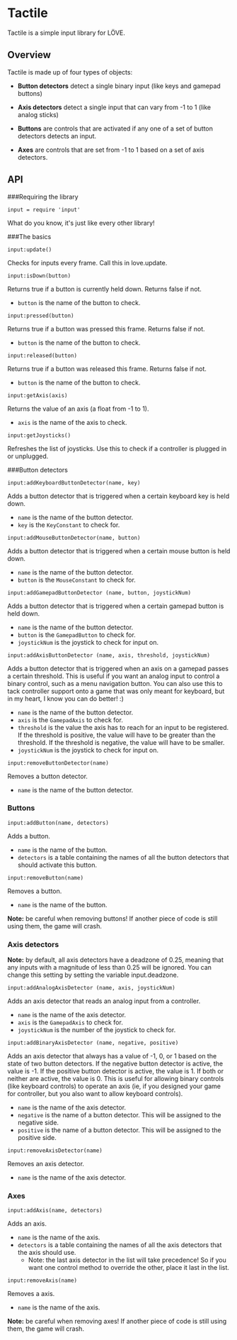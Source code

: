 Tactile
=======

Tactile is a simple input library for LÖVE.

Overview
--------

Tactile is made up of four types of objects:

- **Button detectors** detect a single binary input (like keys and gamepad buttons)

- **Axis detectors** detect a single input that can vary from -1 to 1 (like analog sticks)

- **Buttons** are controls that are activated if any one of a set of button detectors detects an input.

- **Axes** are controls that are set from -1 to 1 based on a set of axis detectors.

API
---
###Requiring the library

`input = require 'input'`

What do you know, it's just like every other library!

###The basics

`input:update()`

Checks for inputs every frame. Call this in love.update.

`input:isDown(button)`

Returns true if a button is currently held down. Returns false if not.

- `button` is the name of the button to check.

`input:pressed(button)`

Returns true if a button was pressed this frame. Returns false if not.

- `button` is the name of the button to check.

`input:released(button)`

Returns true if a button was released this frame. Returns false if not.

- `button` is the name of the button to check.

`input:getAxis(axis)`

Returns the value of an axis (a float from -1 to 1).

- `axis` is the name of the axis to check.

`input:getJoysticks()`

Refreshes the list of joysticks. Use this to check if a controller is plugged in or unplugged.

###Button detectors

`input:addKeyboardButtonDetector(name, key)`

Adds a button detector that is triggered when a certain keyboard key is held down.

- `name` is the name of the button detector.
- `key` is the `KeyConstant` to check for.

`input:addMouseButtonDetector(name, button)`

Adds a button detector that is triggered when a certain mouse button is held down.

- `name` is the name of the button detector.
- `button` is the `MouseConstant` to check for.

`input:addGamepadButtonDetector (name, button, joystickNum)`

Adds a button detector that is triggered when a certain gamepad button is held down.

- `name` is the name of the button detector.
- `button` is the `GamepadButton` to check for.
- `joystickNum` is the joystick to check for input on.

`input:addAxisButtonDetector (name, axis, threshold, joystickNum)`

Adds a button detector that is triggered when an axis on a gamepad passes a certain threshold. This is useful if you want an analog input to control a binary control, such as a menu navigation button. You can also use this to tack controller support onto a game that was only meant for keyboard, but in my heart, I know you can do better! :)

- `name` is the name of the button detector.
- `axis` is the `GamepadAxis` to check for.
- `threshold` is the value the axis has to reach for an input to be registered. If the threshold is positive, the value will have to be greater than the threshold. If the threshold is negative, the value will have to be smaller.
- `joystickNum` is the joystick to check for input on.

`input:removeButtonDetector(name)`

Removes a button detector.

- `name` is the name of the button detector.

### Buttons

`input:addButton(name, detectors)`

Adds a button.

- `name` is the name of the button.
- `detectors` is a table containing the names of all the button detectors that should activate this button.

`input:removeButton(name)`

Removes a button.

- `name` is the name of the button.

__Note:__ be careful when removing buttons! If another piece of code is still using them, the game will crash.

### Axis detectors

__Note:__ by default, all axis detectors have a deadzone of 0.25, meaning that any inputs with a magnitude of less than 0.25 will be ignored. You can change this setting by setting the variable input.deadzone.

`input:addAnalogAxisDetector (name, axis, joystickNum)`

Adds an axis detector that reads an analog input from a controller.

- `name` is the name of the axis detector.
- `axis` is the `GamepadAxis` to check for.
- `joystickNum` is the number of the joystick to check for.

`input:addBinaryAxisDetector (name, negative, positive)`

Adds an axis detector that always has a value of -1, 0, or 1 based on the state of two button detectors. If the negative button detector is active, the value is -1. If the positive button detector is active, the value is 1. If both or neither are active, the value is 0. This is useful for allowing binary controls (like keyboard controls) to operate an axis (ie, if you designed your game for controller, but you also want to allow keyboard controls).

- `name` is the name of the axis detector.
- `negative` is the name of a button detector. This will be assigned to the negative side.
- `positive` is the name of a button detector. This will be assigned to the positive side.

`input:removeAxisDetector(name)`

Removes an axis detector.

- `name` is the name of the axis detector.

### Axes

`input:addAxis(name, detectors)`

Adds an axis.

- `name` is the name of the axis.
- `detectors` is a table containing the names of all the axis detectors that the axis should use.
  - Note: the last axis detector in the list will take precedence! So if you want one control method to override the other, place it last in the list.

`input:removeAxis(name)`

Removes a axis.

- `name` is the name of the axis.

__Note:__ be careful when removing axes! If another piece of code is still using them, the game will crash.
